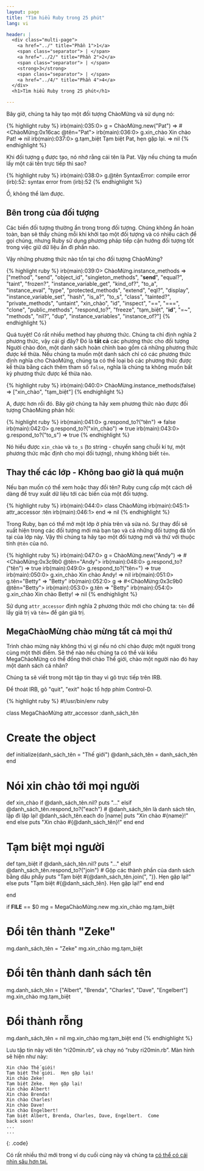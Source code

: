 ```yaml
---
layout: page
title: "Tìm hiểu Ruby trong 25 phút"
lang: vi

header: |
  <div class="multi-page">
    <a href="../" title="Phần 1">1</a>
    <span class="separator"> | </span>
    <a href="../2/" title="Phần 2">2</a>
    <span class="separator"> | </span>
    <strong>3</strong>
    <span class="separator"> | </span>
    <a href="../4/" title="Phần 4">4</a>
  </div>
  <h1>Tìm hiểu Ruby trong 25 phút</h1>

---
```


Bây giờ, chúng ta hãy tạo một đối tượng ChàoMừng và sử dụng nó:

{% highlight ruby %}
irb(main):035:0> g = ChàoMừng.new("Pat")
=> #<ChàoMừng:0x16cac @tên="Pat">
irb(main):036:0> g.xin_chào
Xin chào Pat!
=> nil
irb(main):037:0> g.tạm_biệt
Tạm biệt Pat, hẹn gặp lại.
=> nil
{% endhighlight %}

Khi đối tượng `g` được tạo, nó nhớ rằng cái tên là Pat. Vậy nếu chúng ta muốn
lấy một cái tên trực tiếp thì sao?

{% highlight ruby %}
irb(main):038:0> g.@tên
SyntaxError: compile error
(irb):52: syntax error
        from (irb):52
{% endhighlight %}

Ồ, không thể làm được.

## Bên trong của đối tượng

Các biến đối tượng thường ẩn trong trong đối tượng. Chúng không ẩn hoàn toàn,
bạn sẽ thấy chúng mỗi khi khởi tạo một đối tượng và có nhiều cách để gọi chúng,
nhưng Ruby sử dụng phương pháp tiếp cận hướng đối tượng tốt trong việc giữ dữ
liệu ẩn đi phần nào.

Vậy những phương thức nào tồn tại cho đối tượng ChàoMừng?

{% highlight ruby %}
irb(main):039:0> ChàoMừng.instance_methods
=> ["method", "send", "object_id", "singleton_methods",
    "__send__", "equal?", "taint", "frozen?",
    "instance_variable_get", "kind_of?", "to_a",
    "instance_eval", "type", "protected_methods", "extend",
    "eql?", "display", "instance_variable_set", "hash",
    "is_a?", "to_s", "class", "tainted?", "private_methods",
    "untaint", "xin_chào", "id", "inspect", "==", "===",
    "clone", "public_methods", "respond_to?", "freeze",
    "tạm_biệt", "__id__", "=~", "methods", "nil?", "dup",
    "instance_variables", "instance_of?"]
{% endhighlight %}

Quá tuyệt! Có rất nhiều method hay phương thức. Chúng ta chỉ định nghĩa 2 phương
thức, vậy cái gì đây? Đó là **tất cả** các phương thức cho đối tượng Người chào
đón, một danh sách hoàn chỉnh bao gồm cả những phương thức được kế thừa. Nếu
chúng ta muốn một danh sách chỉ có các phương thức định nghĩa cho ChàoMừng,
chúng ta có thể loại bỏ các phương thức được kế thừa bằng cách thêm tham số
`false`, nghĩa là chúng ta không muốn bất kỳ phương thức được kế thừa nào.

{% highlight ruby %}
irb(main):040:0> ChàoMừng.instance_methods(false)
=> ["xin_chào", "tạm_biệt"]
{% endhighlight %}

A, được hơn rồi đó. Bây giờ chúng ta hãy xem phương thức nào được đối tượng
ChàoMừng phản hồi:

{% highlight ruby %}
irb(main):041:0> g.respond_to?("tên")
=> false
irb(main):042:0> g.respond_to?("xin_chào")
=> true
irb(main):043:0> g.respond_to?("to_s")
=> true
{% endhighlight %}

Nó hiểu được `xin_chào` và `to_s` (to string - chuyển sang chuỗi kí tự, một
phương thức mặc định cho mọi đối tượng), nhưng không biết `tên`.

## Thay thế các lớp - Không bao giờ là quá muộn

Nếu bạn muốn có thể xem hoặc thay đổi tên? Ruby cung cấp một cách dễ dàng để
truy xuất dữ liệu tới các biến của một đối tượng.

{% highlight ruby %}
irb(main):044:0> class ChàoMừng
irb(main):045:1>   attr_accessor :tên
irb(main):046:1> end
=> nil
{% endhighlight %}

Trong Ruby, bạn có thể mở một lớp ở phía trên và sửa nó. Sự thay đổi sẽ xuất
hiện trong các đối tượng mới mà bạn tạo và cả những đối tượng đã tồn tại của
lớp này. Vậy thì chúng ta hãy tạo một đối tượng mới và thử với thuộc tính
`@tên` của nó.

{% highlight ruby %}
irb(main):047:0> g = ChàoMừng.new("Andy")
=> #<ChàoMừng:0x3c9b0 @tên="Andy">
irb(main):048:0> g.respond_to?("tên")
=> true
irb(main):049:0> g.respond_to?("tên=")
=> true
irb(main):050:0> g.xin_chào
Xin chào Andy!
=> nil
irb(main):051:0> g.tên="Betty"
=> "Betty"
irb(main):052:0> g
=> #<ChàoMừng:0x3c9b0 @tên="Betty">
irb(main):053:0> g.tên
=> "Betty"
irb(main):054:0> g.xin_chào
Xin chào Betty!
=> nil
{% endhighlight %}

Sử dụng `attr_accessor` định nghĩa 2 phương thức mới cho chúng ta: `tên` để
lấy giá trị và `tên=` để gán giá trị.

## MegaChàoMừng chào mừng tất cả mọi thứ

Trình chào mừng này không thú vị gì nếu nó chỉ chào được một người trong cùng
một thời điểm. Sẽ thế nào nếu chúng ta có thể vài kiểu MegaChàoMừng có thể đồng
thời chào Thế giới, chào một người nào đó hay một danh sách cá nhân?

Chúng ta sẽ viết trong một tập tin thay vì gõ trực tiếp trên IRB.

Để thoát IRB, gõ "quit", "exit" hoặc tổ hợp phím Control-D.

{% highlight ruby %}
#!/usr/bin/env ruby

class MegaChàoMừng
  attr_accessor :danh_sách_tên

  # Create the object
  def initialize(danh_sách_tên = "Thế giới")
    @danh_sách_tên = danh_sách_tên
  end

  # Nói xin chào tới mọi người
  def xin_chào
    if @danh_sách_tên.nil?
      puts "..."
    elsif @danh_sách_tên.respond_to?("each")
      # @danh_sách_tên là danh sách tên, lặp đi lặp lại!
      @danh_sách_tên.each do |name|
        puts "Xin chào #{name}!"
      end
    else
      puts "Xin chào #{@danh_sách_tên}!"
    end
  end

  # Tạm biệt mọi người
  def tạm_biệt
    if @danh_sách_tên.nil?
      puts "..."
    elsif @danh_sách_tên.respond_to?("join")
      # Gộp các thành phần của danh sách bằng dấu phẩy
      puts "Tạm biệt #{@danh_sách_tên.join(", ")}.  Hẹn gặp lại!"
    else
      puts "Tạm biệt #{@danh_sách_tên}.  Hẹn gặp lại!"
    end
  end

end


if __FILE__ == $0
  mg = MegaChàoMừng.new
  mg.xin_chào
  mg.tạm_biệt

  # Đổi tên thành "Zeke"
  mg.danh_sách_tên = "Zeke"
  mg.xin_chào
  mg.tạm_biệt

  # Đổi tên thành danh sách tên
  mg.danh_sách_tên = ["Albert", "Brenda", "Charles",
    "Dave", "Engelbert"]
  mg.xin_chào
  mg.tạm_biệt

  # Đổi thành rỗng
  mg.danh_sách_tên = nil
  mg.xin_chào
  mg.tạm_biệt
end
{% endhighlight %}

Lưu tập tin này với tên “ri20min.rb”, và chạy nó “ruby ri20min.rb”. Màn hình sẽ
hiện như này:

    Xin chào Thế giới!
    Tạm biệt Thế giới.  Hẹn gặp lại!
    Xin chào Zeke!
    Tạm biệt Zeke.  Hẹn gặp lại!
    Xin chào Albert!
    Xin chào Brenda!
    Xin chào Charles!
    Xin chào Dave!
    Xin chào Engelbert!
    Tạm biệt Albert, Brenda, Charles, Dave, Engelbert.  Come
    back soon!
    ...
    ...
{: .code}

Có rất nhiều thứ mới trong ví dụ cuối cùng này và chúng ta [có thể có cái nhìn
sâu hơn tại.](../4/)

